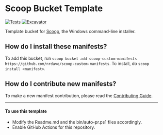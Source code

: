 # Scoop Bucket Template


[![Tests](https://github.com/nrdave/scoop-custom-manifests/actions/workflows/ci.yml/badge.svg)](https://github.com/nrdave/scoop-custom-manifests/actions/workflows/ci.yml)
[![Excavator](https://github.com/nrdave/scoop-custom-manifests/actions/workflows/excavator.yml/badge.svg)](https://github.com/nrdave/scoop-custom-manifests/actions/workflows/excavator.yml)

Template bucket for [Scoop](https://scoop.sh), the Windows command-line installer.

How do I install these manifests?
---------------------------------

To add this bucket, run `scoop bucket add scoop-custom-manifests https://github.com/nrdave/scoop-custom-manifests`. To install, do `scoop install <manifest>`.

How do I contribute new manifests?
----------------------------------

To make a new manifest contribution, please read the [Contributing Guide](https://github.com/ScoopInstaller/.github/blob/main/.github/CONTRIBUTING.md).

----

#### To use this template

- Modify the Readme.md and the bin/auto-pr.ps1 files accordingly.
- Enable GitHub Actions for this repository.
